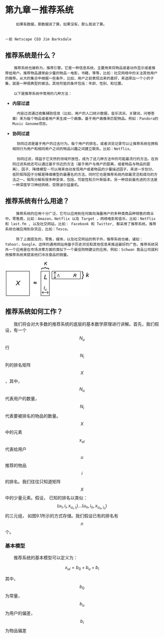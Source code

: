 # 第九章－推荐系统

         如果有数据，那数据说了算。如果没有，那么我说了算。

                                                                                                          －前 Netscape CEO Jim Barksdale

## 推荐系统是什么？

        推荐系统也被称为，推荐引擎。它是一种信息系统，主要用来将物品或者动作显示或者推荐给用户。推荐物品通常由少量的物品－电影，书籍，等等，比如：社交网络中的关注其他用户的推荐。从大的集合中根据一些条件，比如，用户之前表现出来的喜好，来选择出一个小的子集，就是一种很典型的做法。其他可能的条件包括：年龄、性别、和位置。

        以下是推荐系统中常用的几种方法：

* **内容过滤**

        内容过滤通过收集辅助信息（比如，用户的人口统计数据，音乐流派，关键词，问卷答案）来为每个物品或者用户来生成一个画像。基于用户画像来匹配物品。例如：Pandora的Music Genome项目。

* **协同过滤**

        协同过滤是基于用户的过去行为。每个用户的排名，或者浏览记录可以让推荐系统在拥有相同行为用户和相同用户之间的物品兴趣之间建立联系。比如：Netflix。

        协同过滤，得益于它天然的领域开放性，成为了这几种方法中的可能最流行的方法。在协同过滤系统还可以通过基于邻近的方法（基于用户与用户的距离，或者物品与物品的距离）、因子、降维模型－可以用来自动发现用户或者物品的少量描述因子，来进一步划分。低阶矩阵因子分解是降维模型的最著名的方法，同时它也是推荐系统内部最灵活和成功的方法之一。矩阵分解有很多种变体，包括，可能性和贝叶斯版本。另一种目前最先进的方法是一种深度学习神经网络，受限波尔兹曼机。

## 推荐系统有什么用途？

         推荐系统的应用十分广泛，它可以应用到任何面向海量用户的多种类商品种销售的商业中。零售商，比如：Amazon，Netflix 以及 Target ，网络电影和音乐，比如：Netflix 和 last.fm , 以及社交网站，比如： Facebook 和 Twitter, 都采用了推荐系统。推荐系统也被应用到杂货店，比如：Tesco。

         除了上面提及的，零售，媒体，以及社交网站的例子外，推荐系统也被，诸如：Yahoo!，Google，这样的通用网站用基于历史浏览和其他信息来推送最好的广告。推荐系统另外一个应用是在市场决策方面的类似下一个最佳购物建议的应用，例如：Schwan 食品公司就利用推荐系统来提高他们冷冻食品的销量。

![&#x56FE; 9.1  &#x77E9;&#x9635;&#x56E0;&#x5B50;&#x5206;&#x89E3;](../../.gitbook/assets/image.png)

## 推荐系统如何工作？

　　我们将会对大多数的推荐系统的底层的基本数学原理进行讲解。首先，我们假设，有一个 $$N_u$$ 行 $$N_i$$ 列的排名矩阵 $$X$$ ，其中， $$N_u$$ 代表用户的数量， $$N_i$$ 代表要被排名的物品的数量。 $$X$$ 中的元素$$x_{ui}$$ 代表给用户 $$u$$ 推荐的物品 $$i$$ 的排名。我们往往只知道矩阵 $$X$$ 中的少量元素。假设， 已知的排名以类似： $$(u_1,i_i,x_{u_i,i_i})...(u_n,i_n,x_{u_n,i_n})$$的三元组， 如图9.1所示的方式存储。我们假设已有的排名有 $$n$$ 个。

### 基本模型

　　推荐系统的基本模型可以定义为：

$$
x_{ui}=b_0+b_u+b_i
$$

其中， $$b_0$$ 为常量， $$b_u$$ 为用户的偏差， $$b_i$$ 为物品偏差

